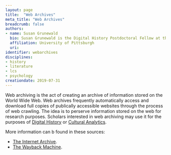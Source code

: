 ```yaml
---
layout: page
title:  "Web Archives"
meta_title: "Web Archives"
breadcrumb: false
authors: 
- name: Susan Grunewald
  bio: Susan Grunewald is the Digital History Postdoctoral Fellow at the University of Pittsburgh’s World History Center. She received her PhD from Carnegie Mellon University, where she was a two-time A.W. Mellon Fellow in Digital Humanities. Her research focuses on Soviet history, particularly German prisoners of war in the USSR during and after the Second World War.
  affiliation: University of Pittsburgh
  uri:
identifier: webarchives
disciplines: 
- history
- literature
- lcs
- psychology
creationdate: 2019-07-31
---
```


Web archiving is the act of creating an archive of information stored on the World Wide Web. Web archives frequently automatically access and download full copies of publically accessible websites through the process of web crawling. The idea is to perserve information stored on the web for research purposes. Scholars interested in web archiving may use it for the purposes of [Digital History](/_topics/DigitalHistory.md) or [Cultural Analytics](/_topics/CulturalAnalytics.md).

More information can b found in these sources:
-  [The Internet Archive](https://archive.org/).
-  [The Wayback Machine](https://archive.org/web/).
